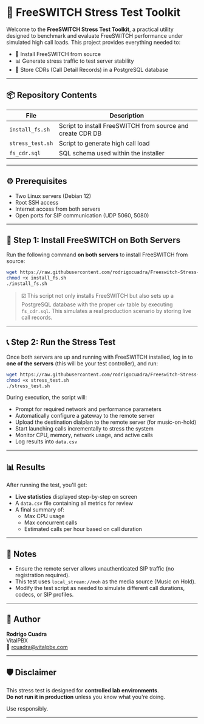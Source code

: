 # 🚀 FreeSWITCH Stress Test Toolkit

Welcome to the **FreeSWITCH Stress Test Toolkit**, a practical utility designed to benchmark and evaluate FreeSWITCH performance under simulated high call loads. This project provides everything needed to:

- 🎯 Install FreeSWITCH from source
- 📊 Generate stress traffic to test server stability
- 🧾 Store CDRs (Call Detail Records) in a PostgreSQL database

---

## 📦 Repository Contents

| File              | Description                                      |
|-------------------|--------------------------------------------------|
| `install_fs.sh`   | Script to install FreeSWITCH from source and create CDR DB |
| `stress_test.sh`  | Script to generate high call load                |
| `fs_cdr.sql`      | SQL schema used within the installer             |

---

## ⚙️ Prerequisites

- Two Linux servers (Debian 12)
- Root SSH access
- Internet access from both servers
- Open ports for SIP communication (UDP 5060, 5080)

---

## 🧱 Step 1: Install FreeSWITCH on Both Servers

Run the following command **on both servers** to install FreeSWITCH from source:

```bash
wget https://raw.githubusercontent.com/rodrigocuadra/Freeswitch-Stress-Test/refs/heads/main/install_fs.sh
chmod +x install_fs.sh
./install_fs.sh
```

> ☑️ This script not only installs FreeSWITCH but also sets up a PostgreSQL database with the proper `cdr` table by executing `fs_cdr.sql`. This simulates a real production scenario by storing live call records.

---

## 📞 Step 2: Run the Stress Test

Once both servers are up and running with FreeSWITCH installed, log in to **one of the servers** (this will be your test controller), and run:

```bash
wget https://raw.githubusercontent.com/rodrigocuadra/Freeswitch-Stress-Test/refs/heads/main/stress_test.sh
chmod +x stress_test.sh
./stress_test.sh
```

During execution, the script will:

- Prompt for required network and performance parameters
- Automatically configure a gateway to the remote server
- Upload the destination dialplan to the remote server (for music-on-hold)
- Start launching calls incrementally to stress the system
- Monitor CPU, memory, network usage, and active calls
- Log results into `data.csv`

---

## 📊 Results

After running the test, you'll get:

- **Live statistics** displayed step-by-step on screen
- A `data.csv` file containing all metrics for review
- A final summary of:
  - Max CPU usage
  - Max concurrent calls
  - Estimated calls per hour based on call duration

---

## 🧠 Notes

- Ensure the remote server allows unauthenticated SIP traffic (no registration required).
- This test uses `local_stream://moh` as the media source (Music on Hold).
- Modify the test script as needed to simulate different call durations, codecs, or SIP profiles.

---

## 👤 Author

**Rodrigo Cuadra**  
VitalPBX  
📧 [rcuadra@vitalpbx.com](mailto:rcuadra@vitalpbx.com)

---

## 🛡️ Disclaimer

This stress test is designed for **controlled lab environments**.  
**Do not run it in production** unless you know what you're doing.

Use responsibly.

---
